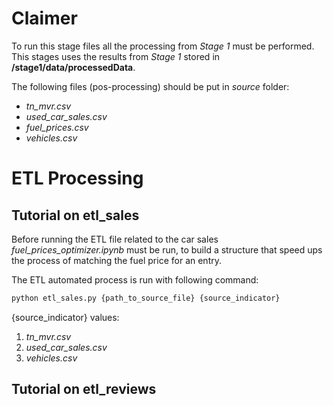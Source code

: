 
# Claimer
To run this stage files all the processing from *Stage 1* must be performed.
This stages uses the results from *Stage 1* stored in **/stage1/data/processedData**.

The following files (pos-processing) should be put in *source* folder:
 - *tn_mvr.csv*
 - *used_car_sales.csv*
 - *fuel_prices.csv*
 - *vehicles.csv*


# ETL Processing

## Tutorial on etl_sales
Before running the ETL file related to the car sales *fuel_prices_optimizer.ipynb* must be run, to build a structure that speed ups the process of matching the fuel price for an entry. 

The ETL automated process is run with following command:
```bash
python etl_sales.py {path_to_source_file} {source_indicator}
```

{source_indicator} values: 
 1. *tn_mvr.csv*
 2. *used_car_sales.csv*
 3. *vehicles.csv*

## Tutorial on etl_reviews

